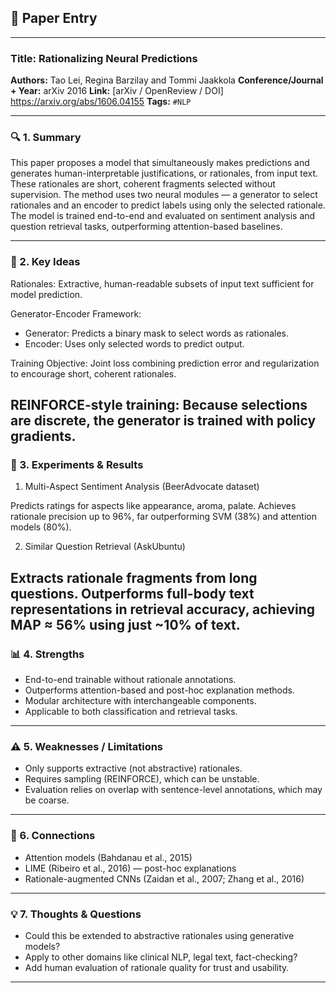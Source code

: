 ## 📄 Paper Entry

---

### Title: Rationalizing Neural Predictions
**Authors:** Tao Lei, Regina Barzilay and Tommi Jaakkola
**Conference/Journal + Year:** arXiv 2016
**Link:** [arXiv / OpenReview / DOI] https://arxiv.org/abs/1606.04155
**Tags:** `#NLP`

---

### 🔍 1. Summary
This paper proposes a model that simultaneously makes predictions and generates human-interpretable justifications, or rationales, from input text. These rationales are short, coherent fragments selected without supervision. 
The method uses two neural modules — a generator to select rationales and an encoder to predict labels using only the selected rationale. The model is trained end-to-end and evaluated on sentiment analysis and question retrieval tasks, 
outperforming attention-based baselines.

---

### 🧠 2. Key Ideas

Rationales: Extractive, human-readable subsets of input text sufficient for model prediction.

Generator-Encoder Framework:
- Generator: Predicts a binary mask to select words as rationales.
- Encoder: Uses only selected words to predict output.

Training Objective: Joint loss combining prediction error and regularization to encourage short, coherent rationales.

REINFORCE-style training: Because selections are discrete, the generator is trained with policy gradients.
---

### 🧪 3. Experiments & Results
1. Multi-Aspect Sentiment Analysis (BeerAdvocate dataset)

Predicts ratings for aspects like appearance, aroma, palate.
Achieves rationale precision up to 96%, far outperforming SVM (38%) and attention models (80%).

2. Similar Question Retrieval (AskUbuntu)

Extracts rationale fragments from long questions.
Outperforms full-body text representations in retrieval accuracy, achieving MAP ≈ 56% using just ~10% of text.
---

### 📊 4. Strengths

- End-to-end trainable without rationale annotations.
- Outperforms attention-based and post-hoc explanation methods.
- Modular architecture with interchangeable components.
- Applicable to both classification and retrieval tasks.

---

### ⚠️ 5. Weaknesses / Limitations
- Only supports extractive (not abstractive) rationales.
- Requires sampling (REINFORCE), which can be unstable.
- Evaluation relies on overlap with sentence-level annotations, which may be coarse.
---

### 🔗 6. Connections
- Attention models (Bahdanau et al., 2015)
- LIME (Ribeiro et al., 2016) — post-hoc explanations
- Rationale-augmented CNNs (Zaidan et al., 2007; Zhang et al., 2016)
---

### 💡 7. Thoughts & Questions
- Could this be extended to abstractive rationales using generative models?
- Apply to other domains like clinical NLP, legal text, fact-checking?
- Add human evaluation of rationale quality for trust and usability.
---
